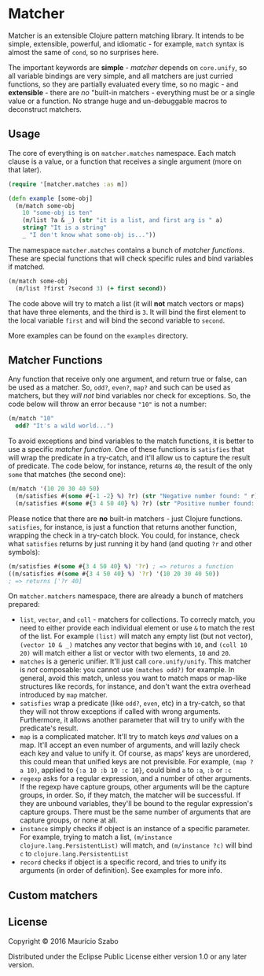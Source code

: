# Matcher

Matcher is an extensible Clojure pattern matching library. It intends to be simple, extensible, powerful, and idiomatic - for example, `match` syntax is almost the same of `cond`, so no surprises here.

The important keywords are **simple** - _matcher_ depends on `core.unify`, so all variable bindings are very simple, and all matchers are just curried functions, so they are partially evaluated every time, so no magic - and **extensible** - there are _no_ "built-in matchers - everything must be or a single value or a function. No strange huge and un-debuggable macros to deconstruct matchers.

## Usage

The core of everything is on `matcher.matches` namespace. Each match clause is a value, or a function that receives a single argument (more on that later).

```clojure
(require '[matcher.matches :as m])

(defn example [some-obj]
  (m/match some-obj
    10 "some-obj is ten"
    (m/list ?a & _) (str "it is a list, and first arg is " a)
    string? "It is a string"
    _ "I don't know what some-obj is..."))
```

The namespace `matcher.matches` contains a bunch of *matcher functions*. These are special functions that will check specific rules and bind variables if matched.

```clojure
(m/match some-obj
  (m/list ?first ?second 3) (+ first second))
```

The code above will try to match a list (it will **not** match vectors or maps) that have three elements, and the third is `3`. It will bind the first element to the local variable `first` and will bind the second variable to `second`.

More examples can be found on the `examples` directory.

## Matcher Functions

Any function that receive only one argument, and return true or false, can be used as a matcher. So, `odd?`, `even?`, `map?` and such can be used as matchers, but they _will not_ bind variables nor check for exceptions. So, the code below will throw an error because `"10"` is not a number:

```clojure
(m/match "10"
  odd? "It's a wild world...")
```

To avoid exceptions and bind variables to the match functions, it is better to use a specific _matcher function_. One of these functions is `satisfies` that will wrap the predicate in a try-catch, and it'll allow us to capture the result of predicate. The code below, for instance, returns `40`, the result of the only `some` that matches (the second one):

```clojure
(m/match '(10 20 30 40 50)
  (m/satisfies #(some #{-1 -2} %) ?r) (str "Negative number found: " r)
  (m/satisfies #(some #{3 4 50 40} %) ?r) (str "Positive number found: " r))
```

Please notice that there are **no** built-in matchers - just Clojure functions. `satisfies`, for instance, is just a function that returns another function, wrapping the check in a try-catch block. You could, for instance, check what `satisfies` returns by just running it by hand (and quoting `?r` and other symbols):

```clojure
(m/satisfies #(some #{3 4 50 40} %) '?r) ; => returns a function
((m/satisfies #(some #{3 4 50 40} %) '?r) '(10 20 30 40 50))
; => returns ['?r 40]
```

On `matcher.matchers` namespace, there are already a bunch of matchers prepared:

* `list`, `vector`, and `coll` - matchers for collections. To correcly match, you need to either provide each individual element or use `&` to match the rest of the list. For example `(list)` will match any empty list (but not vector), `(vector 10 & _)` matches any vector that begins with `10`, and `(coll 10 20)` will match either a list or vector with two elements, `10` and `20`.
* `matches` is a generic unifier. It'll just call `core.unify/unify`. This matcher is *not* composable: you cannot use `(matches odd?)` for example. In general, avoid this match, unless you want to match maps or map-like structures like records, for instance, and don't want the extra overhead introduced by `map` matcher.
* `satisfies` wrap a predicate (like `odd?`, `even`, etc) in a try-catch, so that they will not throw exceptions if called with wrong arguments. Furthermore, it allows another parameter that will try to unify with the predicate's result.
* `map` is a complicated matcher. It'll try to match keys *and* values on a map. It'll accept an even number of arguments, and will lazily check each key and value to unify it. Of course, as maps' keys are unordered, this could mean that unified keys are not previsible. For example, `(map ?a 10)`, applied to `{:a 10 :b 10 :c 10}`, could bind `a` to `:a`, `:b` or `:c`
* `regexp` asks for a regular expression, and a number of other arguments. If the regexp have capture groups, other arguments will be the capture groups, in order. So, if they match, the matcher will be successful. If they are unbound variables, they'll be bound to the regular expression's capture groups. There must be the same number of arguments that are capture groups, or none at all.
* `instance` simply checks if object is an instance of a specific parameter. For example, trying to match a list, `(m/instance clojure.lang.PersistentList)` will match, and `(m/instance ?c)` will bind `c` to `clojure.lang.PersistentList`
* `record` checks if object is a specific record, and tries to unify its arguments (in order of definition). See examples for more info.

## Custom matchers

## License

Copyright © 2016 Maurício Szabo

Distributed under the Eclipse Public License either version 1.0 or any later version.
